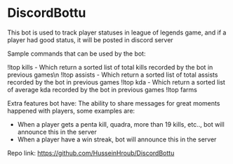 # DiscordBottu
This bot is used to track player statuses in league of legends game, and if a player had good status, it will be posted in discord server

Sample commands that can be used by the bot:

!ltop kills - Which return a sorted list of total kills recorded by the bot in previous games\n
!ltop assists - Which return a sorted list of total assists recorded by the bot in previous games
!ltop kda - Which return a sorted list of average kda recorded by the bot in previous games
!ltop farms

Extra features bot have:
The ability to share messages for great moments happened with players, some examples are:
- When a player gets a penta kill, quadra, more than 19 kills, etc.., bot will announce this in the server
- When a player have a win streak, bot will announce this in the server

Repo link: https://github.com/HusseinHroub/DiscordBottu
